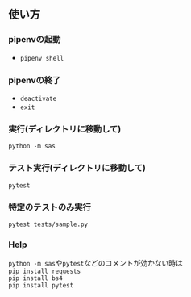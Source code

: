 ## 使い方
### pipenvの起動
* `pipenv shell`
### pipenvの終了
* `deactivate`
* `exit`
### 実行(ディレクトリに移動して)
`python -m sas`
### テスト実行(ディレクトリに移動して)
`pytest`
### 特定のテストのみ実行
`pytest tests/sample.py`
### Help
`python -m sas`や`pytest`などのコメントが効かない時は  
`pip install requests`  
`pip install bs4`  
`pip install pytest`  
